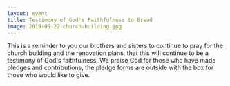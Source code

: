 ```yaml
---
layout: event
title: Testimony of God's Faithfulness to Bread
image: 2019-09-22-church-building.jpg
---
```


This is a reminder to you our brothers and sisters to continue to pray for the church building and the renovation plans, that this will continue to be a testimony of God's faithfulness. We praise God for those who have made pledges and contributions, the pledge forms are outside with the box for those who would like to give.